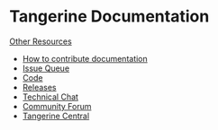 
<style>
  .nav li a {
    height: 75px;
    padding-top: 29px;
  }
  .navbar-header {
    padding-top: 13px;
    margin-left: 120px;
  }
  .logo img {

  }
  .logo {
    position: fixed;
    top: 15px;
    left: 30px;
    z-index: 987654321;
  }

</style>

# Tangerine Documentation

[Other Resources]()

  * [How to contribute documentation](CONTRIBUTING.md)
  * [Issue Queue](https://github.com/Tangerine-Community/Tangerine/issues)
  * [Code](https://github.com/Tangerine-Community/Tangerine)
  * [Releases](https://github.com/Tangerine-Community/Tangerine/releases)
  * [Technical Chat](https://gitter.im/Tangerine-Community/Tangerine)
  * [Community Forum](http://talk.tangerinecentral.org/)
  * [Tangerine Central](http://www.tangerinecentral.org/)

